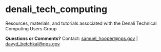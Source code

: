# denali_tech_computing
Resources, materials, and tutorials associated with the Denali Technical Computing Users Group

__Questions or Comments?__ Contact: samuel_hooper@nps.gov | davyd_betchkal@nps.gov
